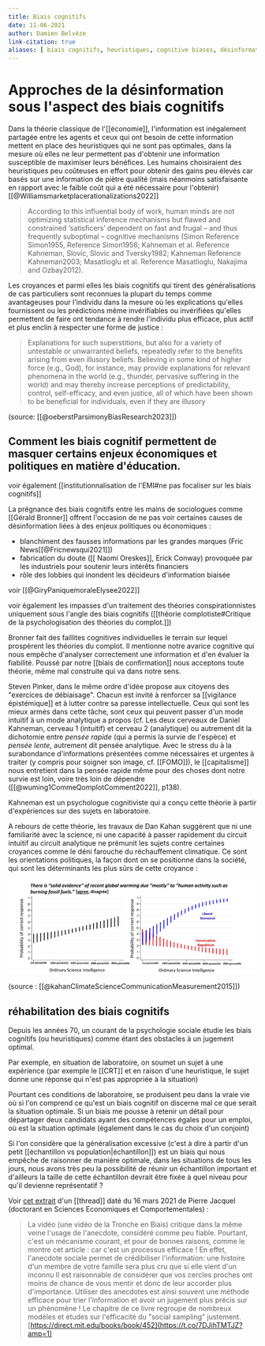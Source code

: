 ```yaml
---
title: Biais cognitifs
date: 11-06-2021
author: Damien Belvèze
link-citation: true
aliases: [ biais cognitifs, heuristiques, cognitive biases, désinformation]
---
```



# Approches de la désinformation sous l'aspect des biais cognitifs

Dans la théorie classique de l'[[économie]], l'information est inégalement partagée entre les agents et ceux qui ont besoin de cette information mettent en place des heuristiques qui ne sont pas optimales, dans la mesure où elles ne leur permettent pas d'obtenir une information susceptible de maximiser leurs bénéfices. 
Les humains choisiraient des heuristiques peu coûteuses en effort pour obtenir des gains peu élevés car basés sur une information de piètre qualité (mais néanmoins satisfaisante en rapport avec le faible coût qui a été nécessaire pour l'obtenir)[[@Williamsmarketplacerationalizations2022]]

> According to this influential body of work, human minds are not optimizing statistical inference mechanisms but flawed and constrained ‘satisficers’ dependent on fast and frugal – and thus frequently suboptimal – cognitive mechanisms (Simon Reference Simon1955, Reference Simon1956; Kahneman et al. Reference Kahneman, Slovic, Slovic and Tversky1982; Kahneman Reference Kahneman2003; Masatlioglu et al. Reference Masatlioglu, Nakajima and Ozbay2012).

Les croyances et parmi elles les biais cognitifs qui tirent des généralisations de cas particuliers sont reconnues la plupart du temps comme avantageuses pour l'individu dans la mesure où les explications qu'elles fournissent ou les prédictions même invérifiables ou invérifiées qu'elles permettent de faire ont tendance à rendre l'individu plus efficace, plus actif et plus enclin à respecter une forme de justice : 

> Explanations for such superstitions, but also for a variety of untestable or unwarranted beliefs, repeatedly refer to the benefits arising from even illusory beliefs. Believing in some kind of higher force (e.g., God), for instance, may provide explanations for relevant phenomena in the world (e.g., thunder, pervasive suffering in the world) and may thereby increase perceptions of predictability, control, self-efficacy, and even justice, all of which have been shown to be beneficial for individuals, even if they are illusory

(source: [[@oeberstParsimonyBiasResearch2023]])
## Comment les biais cognitif permettent de masquer certains enjeux économiques et politiques en matière d'éducation. 

voir également [[institutionnalisation de l'EMI#ne pas focaliser sur les biais cognitifs]]

La prégnance des biais cognitifs entre les mains de sociologues comme [[Gérald Bronner]] offrent l'occasion de ne pas voir certaines causes de désinformation liées à des enjeux politiques ou économiques : 

- blanchiment des fausses informations par les grandes marques (Fric News[[@Fricnewsqui2021]])
- fabrication du doute ([[ Naomi Oreskes]], Erick Conway) provoquée par les industriels pour soutenir leurs intérêts financiers
- rôle des lobbies qui inondent les décideurs d'information biaisée

voir [[@GiryPaniquemoraleElysee2022]]

voir également les impasses d'un traitement des théories conspirationnistes uniquement sous l'angle des biais cognitifs ([[théorie complotiste#Critique de la psychologisation des théories du complot.]])

Bronner fait des faillites cognitives individuelles le terrain sur lequel prospèrent les théories du complot. Il mentionne notre avarice cognitive qui nous empêche d'analyser correctement une information et d'en évaluer la fiabilité. Poussé par notre [[biais de confirmation]] nous acceptons toute théorie, même mal construite qui va dans notre sens. 

Steven Pinker, dans le même ordre d'idée propose aux citoyens des "exercices de débiaisage". Chacun est invité à renforcer sa [[vigilance épistémique]] et à lutter contre sa paresse intellectuelle. Ceux qui sont les mieux armés dans cette tâche, sont ceux qui peuvent passer d'un mode intuitif à un mode analytique a propos (cf. Les deux cerveaux de Daniel Kahneman, cerveau 1 (intuitif) et cerveau 2 (analytique) ou autrement dit la dichotomie entre *pensée rapide* (qui a permis la survie de l'espèce) et *pensée lente*, autrement dit pensée analytique. Avec le stress du à la surabondance d'informations présentées comme nécessaires et urgentes à traiter (y compris pour soigner son image, cf. [[FOMO]]), le [[capitalisme]] nous entretient dans la pensée rapide même pour des choses dont notre survie est loin, voire très loin de dépendre ([[@wuming1CommeQomplotComment2022]], p138).  

Kahneman est un psychologue cognitiviste qui a conçu cette théorie à partir d'expériences sur des sujets en laboratoire. 

A rebours de cette théorie, les travaux de Dan Kahan suggèrent que ni une familiarité avec la science, ni une capacité à passer rapidement du circuit intuitif au circuit analytique ne prémunit les sujets contre certaines croyances comme le déni farouche du réchauffement climatique. Ce sont les orientations politiques, la façon dont on se positionne dans la société, qui sont les déterminants les plus sûrs de cette croyance : 

![](images/kahan.png)

(source : [[@kahanClimateScienceCommunicationMeasurement2015]])

## réhabilitation des biais cognitifs

Depuis les années 70, un courant de la psychologie sociale étudie les biais cognitifs (ou heuristiques) comme étant des obstacles à un jugement optimal.

Par exemple, en situation de laboratoire, on soumet un sujet à une expérience (par exemple le [[CRT]] et en raison d'une heuristique, le sujet donne une réponse qui n'est pas appropriée à la situation)

Pourtant ces conditions de laboratoire, se produisent peu dans la vraie vie où si l'on comprend ce qu'est un biais cognitif on discerne mal ce que serait la situation optimale. Si un biais me pousse à retenir un détail pour départager deux candidats ayant des compétences égales pour un emploi, où est la situation optimale (également dans le cas du choix d'un conjoint)

Si l'on considère que la généralisation excessive (c'est à dire à partir d'un petit [[échantillon vs population|échantillon]]) est un biais qui nous empêche de raisonner de manière optimale, dans les situations de tous les jours, nous avons très peu la possibilité de réunir un échantillon important et d'ailleurs la taille de cette échantillon devrait être fixée à quel niveau pour qu'il devienne représentatif ?

Voir [cet extrait](https://twitter.com/pierre_jacquel/status/1371825532866859009) d'un [[thread]] daté du 16 mars 2021 de Pierre Jacquel (doctorant en Sciences Economiques et Comportementales) :

>La vidéo (une vidéo de la Tronche en Biais) critique dans la même veine l'usage de l'anecdote, considéré comme peu fiable. Pourtant, c'est un mécanisme courant, et pour de bonnes raisons, comme le montre cet article : car c'est un processus efficace !
>En effet, l'anecdote sociale permet de crédibiliser l'information: une histoire d'un membre de votre famille sera plus cru que si elle vient d'un inconnu
>Il est raisonnable de considérer que vos cercles proches ont moins de chance de vous mentir et donc de leur accorder plus d'importance. Utiliser des anecdotes est ainsi souvent une méthode efficace pour trier l'information et avoir un jugement plus précis sur un phénomène !
>Le chapitre de ce livre regroupe de nombreux modèles et études sur l'efficacité du "social sampling" justement. [https://direct.mit.edu/books/book/452](https://t.co/7DJihTMTJZ?amp=1)
